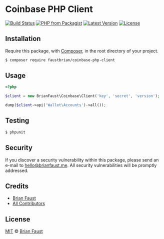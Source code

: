 # Coinbase PHP Client

[![Build Status](https://img.shields.io/travis/faustbrian/Coinbase-PHP-Client/master.svg?style=flat-square)](https://travis-ci.org/faustbrian/Coinbase-PHP-Client)
[![PHP from Packagist](https://img.shields.io/packagist/php-v/faustbrian/coinbase-php-client.svg?style=flat-square)]()
[![Latest Version](https://img.shields.io/github/release/faustbrian/Coinbase-PHP-Client.svg?style=flat-square)](https://github.com/faustbrian/Coinbase-PHP-Client/releases)
[![License](https://img.shields.io/packagist/l/faustbrian/Coinbase-PHP-Client.svg?style=flat-square)](https://packagist.org/packages/faustbrian/Coinbase-PHP-Client)

## Installation

Require this package, with [Composer](https://getcomposer.org/), in the root directory of your project.

``` bash
$ composer require faustbrian/coinbase-php-client
```

## Usage

```php
<?php

$client = new BrianFaust\Coinbase\Client('key', 'secret', 'version');

dump($client->api('Wallet\Accounts')->all());
```

## Testing

``` bash
$ phpunit
```

## Security

If you discover a security vulnerability within this package, please send an e-mail to hello@brianfaust.me. All security vulnerabilities will be promptly addressed.

## Credits

- [Brian Faust](https://github.com/faustbrian)
- [All Contributors](../../contributors)

## License

[MIT](LICENSE) © [Brian Faust](https://brianfaust.me)
